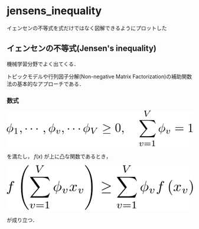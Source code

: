 # jensens_inequality
イェンセンの不等式を式だけではなく図解できるようにプロットした

## イェンセンの不等式(Jensen's inequality)

機械学習分野でよく出てくる．

トピックモデルや行列因子分解(Non-negative Matrix Factorization)の補助関数法の基本的なアプローチである．

### 数式

![alt](img/item.png)

を満たし， $`f(x)`$ が上に凸な関数であるとき，

![alt](img/theorem.png)

が成り立つ．
